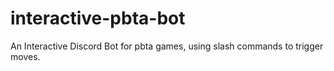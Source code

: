 # interactive-pbta-bot
An Interactive Discord Bot for pbta games, using slash commands to trigger moves.
